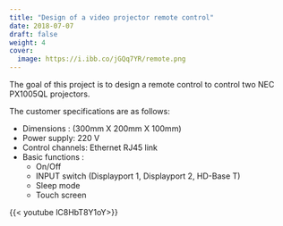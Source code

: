 ```yaml
---
title: "Design of a video projector remote control"
date: 2018-07-07
draft: false
weight: 4
cover:
  image: https://i.ibb.co/jGQq7YR/remote.png
---
```

The goal of this project is to design a remote control to control two NEC PX1005QL projectors.

The customer specifications are as follows:

- Dimensions : (300mm X 200mm X 100mm)
- Power supply: 220 V
- Control channels: Ethernet RJ45 link
- Basic functions :
  - On/Off 
  - INPUT switch (Displayport 1, Displayport 2, HD-Base T)
  - Sleep mode 
  - Touch screen

{{< youtube lC8HbT8Y1oY>}}
